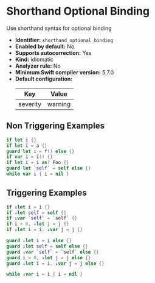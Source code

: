 # Shorthand Optional Binding

Use shorthand syntax for optional binding

* **Identifier:** `shorthand_optional_binding`
* **Enabled by default:** No
* **Supports autocorrection:** Yes
* **Kind:** idiomatic
* **Analyzer rule:** No
* **Minimum Swift compiler version:** 5.7.0
* **Default configuration:**
  <table>
  <thead>
  <tr><th>Key</th><th>Value</th></tr>
  </thead>
  <tbody>
  <tr>
  <td>
  severity
  </td>
  <td>
  warning
  </td>
  </tr>
  </tbody>
  </table>

## Non Triggering Examples

```swift
if let i {}
if let i = a {}
guard let i = f() else {}
if var i = i() {}
if let i = i as? Foo {}
guard let `self` = self else {}
while var i { i = nil }
```

## Triggering Examples

```swift
if ↓let i = i {}
if ↓let self = self {}
if ↓var `self` = `self` {}
if i > 0, ↓let j = j {}
if ↓let i = i, ↓var j = j {}
```

```swift
guard ↓let i = i else {}
guard ↓let self = self else {}
guard ↓var `self` = `self` else {}
guard i > 0, ↓let j = j else {}
guard ↓let i = i, ↓var j = j else {}
```

```swift
while ↓var i = i { i = nil }
```